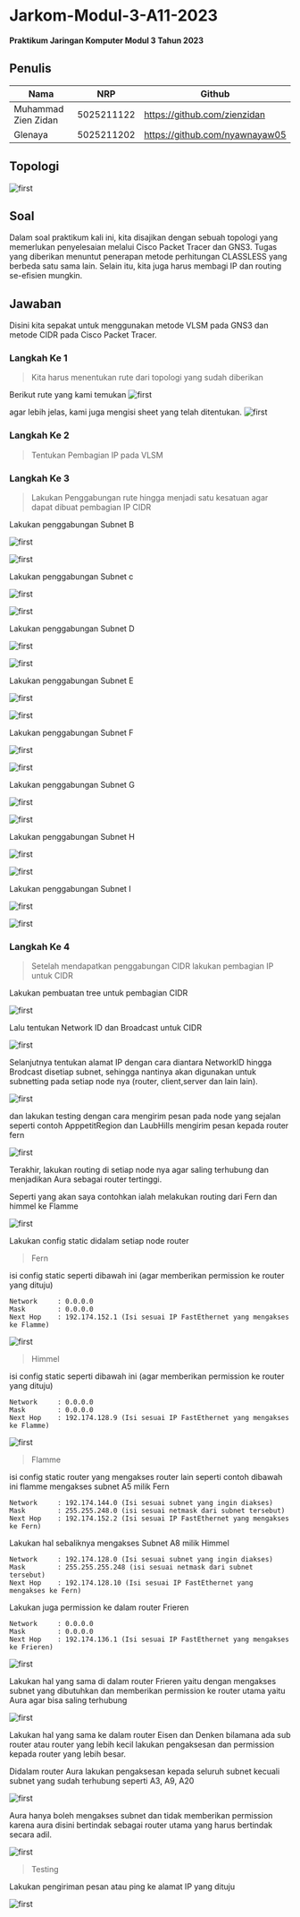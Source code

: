 # Jarkom-Modul-3-A11-2023

**Praktikum Jaringan Komputer Modul 3 Tahun 2023**

## Penulis

| Nama                | NRP        | Github                         |
| ------------------- | ---------- | ------------------------------ |
| Muhammad Zien Zidan | 5025211122 | https://github.com/zienzidan   |
| Glenaya             | 5025211202 | https://github.com/nyawnayaw05 |

## Topologi

![first](image/1.topologi.png)

## Soal

Dalam soal praktikum kali ini, kita disajikan dengan sebuah topologi yang memerlukan penyelesaian melalui Cisco Packet Tracer dan GNS3. Tugas yang diberikan menuntut penerapan metode perhitungan CLASSLESS yang berbeda satu sama lain.
Selain itu, kita juga harus membagi IP dan routing se-efisien mungkin.

## Jawaban

Disini kita sepakat untuk menggunakan metode VLSM pada GNS3 dan metode CIDR pada Cisco Packet Tracer.

### Langkah Ke 1

> Kita harus menentukan rute dari topologi yang sudah diberikan

Berikut rute yang kami temukan
![first](image/2.rute.jpg)

agar lebih jelas, kami juga mengisi sheet yang telah ditentukan.
![first](image/3.rute.png)

### Langkah Ke 2

> Tentukan Pembagian IP pada VLSM

### Langkah Ke 3

> Lakukan Penggabungan rute hingga menjadi satu kesatuan agar dapat dibuat pembagian IP CIDR

Lakukan penggabungan Subnet B

![first](image/4.penggabungan.jpg)

![first](image/12.penggabunganB.png)

Lakukan penggabungan Subnet c

![first](image/5.penggabungan.jpg)

![first](image/13.penggabunganC.png)

Lakukan penggabungan Subnet D

![first](image/6.penggabungan.jpg)

![first](image/14.penggabunganD.png)

Lakukan penggabungan Subnet E

![first](image/7.penggabungan.jpg)

![first](image/15.penggabunganE.png)

Lakukan penggabungan Subnet F

![first](image/8.penggabungan.jpg)

![first](image/16.penggabunganF.png)

Lakukan penggabungan Subnet G

![first](image/9.penggabungan.jpg)

![first](image/17.penggabunganG.png)

Lakukan penggabungan Subnet H

![first](image/10.penggabungan.jpg)

![first](image/18.penggabunganH.png)

Lakukan penggabungan Subnet I

![first](image/11.penggabungan.jpg)

![first](image/19.penggabunganI.png)

### Langkah Ke 4

> Setelah mendapatkan penggabungan CIDR lakukan pembagian IP untuk CIDR

Lakukan pembuatan tree untuk pembagian CIDR

![first](image/20.CIDR-A11_Modul%204.jpg)

Lalu tentukan Network ID dan Broadcast untuk CIDR

![first](image/21.pembagianCIDR.png)

Selanjutnya tentukan alamat IP dengan cara diantara NetworkID hingga Brodcast disetiap subnet, sehingga nantinya akan digunakan untuk subnetting pada setiap node nya (router, client,server dan lain lain).

![first](image/22.subnetting.png)

dan lakukan testing dengan cara mengirim pesan pada node yang sejalan
seperti contoh ApppetitRegion dan LaubHills mengirim pesan kepada router fern

![first](image/23.subnetting.png)

Terakhir, lakukan routing di setiap node nya agar saling terhubung dan menjadikan Aura sebagai router tertinggi.

Seperti yang akan saya contohkan ialah melakukan routing dari Fern dan himmel ke Flamme

![first](<image/24%20(1).png>)

Lakukan config static didalam setiap node router

> Fern

isi config static seperti dibawah ini (agar memberikan permission ke router yang dituju)

```
Network     : 0.0.0.0
Mask        : 0.0.0.0
Next Hop    : 192.174.152.1 (Isi sesuai IP FastEthernet yang mengakses ke Flamme)
```

![first](<image/25%20(1).png>)

> Himmel

isi config static seperti dibawah ini (agar memberikan permission ke router yang dituju)

```
Network     : 0.0.0.0
Mask        : 0.0.0.0
Next Hop    : 192.174.128.9 (Isi sesuai IP FastEthernet yang mengakses ke Flamme)
```

![first](<image/25%20(2).png>)

> Flamme

isi config static router yang mengakses router lain
seperti contoh dibawah ini flamme mengakses subnet A5 milik Fern

```
Network     : 192.174.144.0 (Isi sesuai subnet yang ingin diakses)
Mask        : 255.255.248.0 (isi sesuai netmask dari subnet tersebut)
Next Hop    : 192.174.152.2 (Isi sesuai IP FastEthernet yang mengakses ke Fern)
```

Lakukan hal sebaliknya mengakses Subnet A8 milik Himmel

```
Network     : 192.174.128.0 (Isi sesuai subnet yang ingin diakses)
Mask        : 255.255.255.248 (isi sesuai netmask dari subnet tersebut)
Next Hop    : 192.174.128.10 (Isi sesuai IP FastEthernet yang mengakses ke Fern)
```

Lakukan juga permission ke dalam router Frieren

```
Network     : 0.0.0.0
Mask        : 0.0.0.0
Next Hop    : 192.174.136.1 (Isi sesuai IP FastEthernet yang mengakses ke Frieren)
```

![first](<image/25%20(3).png>)

Lakukan hal yang sama di dalam router Frieren yaitu dengan mengakses subnet yang dibutuhkan dan memberikan permission ke router utama yaitu Aura agar bisa saling terhubung

![first](image/26.Frieren.png)

Lakukan hal yang sama ke dalam router Eisen dan Denken bilamana ada sub router atau router yang lebih kecil lakukan pengaksesan dan permission kepada router yang lebih besar.

Didalam router Aura lakukan pengaksesan kepada seluruh subnet kecuali subnet yang sudah terhubung seperti A3, A9, A20

![first](image/27.Aura.png)

Aura hanya boleh mengakses subnet dan tidak memberikan permission karena aura disini bertindak sebagai router utama yang harus bertindak secara adil.

![first](image/28.Aura.png)

> Testing

Lakukan pengiriman pesan atau ping ke alamat IP yang dituju

![first](image/29.tes.png)
